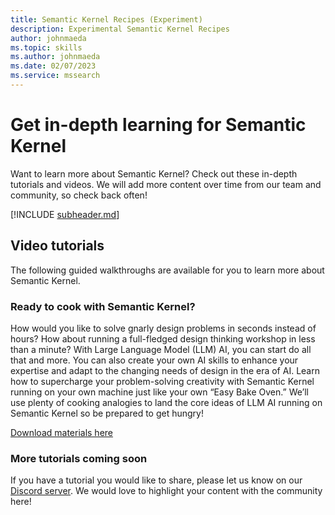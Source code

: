 ```yaml
---
title: Semantic Kernel Recipes (Experiment)
description: Experimental Semantic Kernel Recipes 
author: johnmaeda
ms.topic: skills
ms.author: johnmaeda
ms.date: 02/07/2023
ms.service: mssearch
---
```


# Get in-depth learning for Semantic Kernel

Want to learn more about Semantic Kernel? Check out these in-depth tutorials and videos. We will add more content over time from our team and community, so check back often! 

[!INCLUDE [subheader.md](../includes/pat_medium.md)]


## Video tutorials
The following guided walkthroughs are available for you to learn more about Semantic Kernel.

### Ready to cook with Semantic Kernel?
How would you like to solve gnarly design problems in seconds instead of hours? How about running a full-fledged design thinking workshop in less than a minute? With Large Language Model (LLM) AI, you can start do all that and more. You can also create your own AI skills to enhance your expertise and adapt to the changing needs of design in the era of AI. Learn how to supercharge your problem-solving creativity with Semantic Kernel running on your own machine just like your own “Easy Bake Oven.” We’ll use plenty of cooking analogies to land the core ideas of LLM AI running on Semantic Kernel so be prepared to get hungry!

[Download materials here](https://aka.ms/sk/recipes)

### More tutorials coming soon
If you have a tutorial you would like to share, please let us know on our [Discord server](https://aka.ms/sk/discord). We would love to highlight your content with the community here!